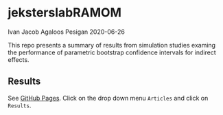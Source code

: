 jeksterslabRAMOM
================
Ivan Jacob Agaloos Pesigan
2020-06-26

<!-- README.md is generated from README.Rmd. Please edit that file -->

This repo presents a summary of results from simulation studies examing
the performance of parametric bootstrap confidence intervals for
indirect effects.

## Results

See [GitHub
Pages](https://jeksterslabds.github.io/jeksterslabRAMOM/index.html).
Click on the drop down menu `Articles` and click on `Results`.
